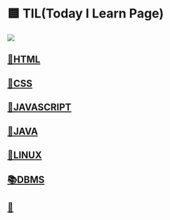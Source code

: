 # 🟦 TIL(Today I Learn Page)

<img src="https://github-readme-stats.vercel.app/api/top-langs/?username=GyuminGomin&layout=compact">


## <a href="./html/">📕HTML</a>  

## <a href="./css/">📔CSS</a>  

## <a href="./javascript/">📗JAVASCRIPT</a>  

## <a href="./Java/">📘JAVA</a>  

## <a href="./Linux/">📙LINUX</a>  

## <a href="./DBMS/">📚DBMS</a>  

## <a href="#">📒</a>  
